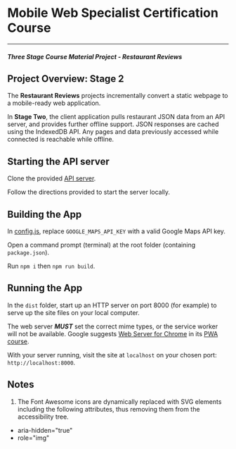 # Mobile Web Specialist Certification Course
---
#### _Three Stage Course Material Project - Restaurant Reviews_

## Project Overview: Stage 2

The **Restaurant Reviews** projects incrementally convert a static webpage to a mobile-ready web application.

In **Stage Two**, the client application pulls restaurant JSON data from an API server, and provides further offline support. 
JSON responses are cached using the IndexedDB API.
Any pages and data previously accessed while connected is reachable while offline.

## Starting the API server
Clone the provided [API server](https://github.com/udacity/mws-restaurant-stage-2).

Follow the directions provided to start the server locally.


## Building the App
In [config.js](/src/js/config.js), replace `GOOGLE_MAPS_API_KEY` with a valid Google Maps API key.

Open a command prompt (terminal) at the root folder (containing `package.json`).

Run `npm i` then `npm run build`.

## Running the App

In the `dist` folder, start up an HTTP server on port 8000 (for example) to serve up the site files on your local computer.

The web server ***MUST*** set the correct mime types, or the service worker will not be available.
Google suggests [Web Server for Chrome](https://chrome.google.com/webstore/detail/web-server-for-chrome/ofhbbkphhbklhfoeikjpcbhemlocgigb/related) in its [PWA course](https://developers.google.com/web/fundamentals/codelabs/your-first-pwapp/).

With your server running, visit the site at `localhost` on your chosen port: `http://localhost:8000`.

## Notes

1. The Font Awesome icons are dynamically replaced with SVG elements including the following attributes, thus removing them from the accessibility tree.
* aria-hidden="true"
* role="img"
